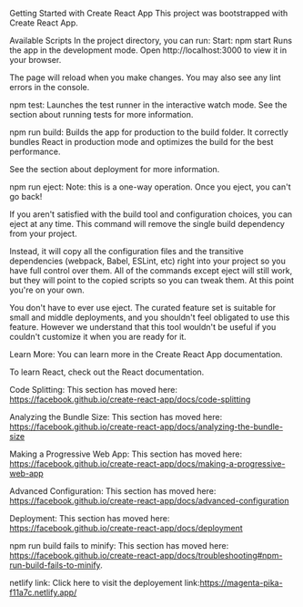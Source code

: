 Getting Started with Create React App
This project was bootstrapped with Create React App.

Available Scripts
In the project directory, you can run:
Start:
npm start
Runs the app in the development mode.
Open http://localhost:3000 to view it in your browser.

The page will reload when you make changes.
You may also see any lint errors in the console.

npm test:
Launches the test runner in the interactive watch mode.
See the section about running tests for more information.

npm run build:
Builds the app for production to the build folder.
It correctly bundles React in production mode and optimizes the build for the best performance.

See the section about deployment for more information.

npm run eject:
Note: this is a one-way operation. Once you eject, you can't go back!

If you aren't satisfied with the build tool and configuration choices, you can eject at any time. This command will remove the single build dependency from your project.

Instead, it will copy all the configuration files and the transitive dependencies (webpack, Babel, ESLint, etc) right into your project so you have full control over them. All of the commands except eject will still work, but they will point to the copied scripts so you can tweak them. At this point you're on your own.

You don't have to ever use eject. The curated feature set is suitable for small and middle deployments, and you shouldn't feel obligated to use this feature. However we understand that this tool wouldn't be useful if you couldn't customize it when you are ready for it.

Learn More:
You can learn more in the Create React App documentation.

To learn React, check out the React documentation.

Code Splitting:
This section has moved here: https://facebook.github.io/create-react-app/docs/code-splitting

Analyzing the Bundle Size:
This section has moved here: https://facebook.github.io/create-react-app/docs/analyzing-the-bundle-size

Making a Progressive Web App:
This section has moved here: https://facebook.github.io/create-react-app/docs/making-a-progressive-web-app

Advanced Configuration:
This section has moved here: https://facebook.github.io/create-react-app/docs/advanced-configuration

Deployment:
This section has moved here: https://facebook.github.io/create-react-app/docs/deployment

npm run build fails to minify:
This section has moved here: https://facebook.github.io/create-react-app/docs/troubleshooting#npm-run-build-fails-to-minify.

netlify link:
Click here to visit the deployement link:https://magenta-pika-f11a7c.netlify.app/
